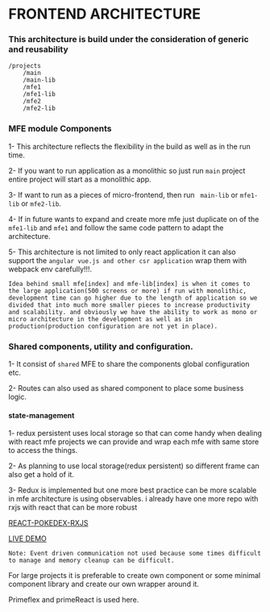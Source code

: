 # FRONTEND ARCHITECTURE 

### This architecture is build under the consideration of generic and reusability

```
/projects
    /main
    /main-lib
    /mfe1
    /mfe1-lib
    /mfe2
    /mfe2-lib
```

### MFE module Components

1- This architecture reflects the flexibility in the build as well as in the run time.

2- If you want to run application as a monolithic so just run ```main```  project entire project will start as a monolithic app.

3- If want to run as a pieces of micro-frontend, then run ``` main-lib``` or ```mfe1-lib``` or ```mfe2-lib```.

4- If in future wants to expand and create more mfe just duplicate on of the ```mfe1-lib``` and ```mfe1``` and follow the same code pattern to adapt the architecture.

5- This architecture is not limited to only react application it can also support the ```angular vue.js and other csr application``` wrap them with webpack env carefully!!!.

    Idea behind small mfe[index] and mfe-lib[index] is when it comes to the large application(500 screens or more) if run with monolithic, development time can go higher due to the length of application so we divided that into much more smaller pieces to increase productivity and scalability. and obviously we have the ability to work as mono or micro architecture in the development as well as in production(production configuration are not yet in place).

### Shared components, utility and configuration.

1- It consist of ```shared``` MFE to share the components global configuration etc.

2- Routes can also used as shared component to place some business logic.

#### state-management

1- redux persistent uses local storage so that can come handy when dealing with react mfe projects we can provide and wrap each mfe with same store to access the things.

2- As planning to use local storage(redux persistent) so different frame can also get a hold of it.

3- Redux is implemented but one more best practice can be more scalable in mfe architecture is using observables.
i already have one more repo with rxjs with react that can be more robust 

[REACT-POKEDEX-RXJS]("https://github.com/yusufansari563/react-pokedex-rxjs")

[LIVE DEMO](https://react-pokedex-rxjs-red.vercel.app/)

    Note: Event driven communication not used because some times difficult to manage and memory cleanup can be difficult.

For large projects it is preferable to create own component or some minimal component library and create our own wrapper around it.

Primeflex and primeReact is used here.